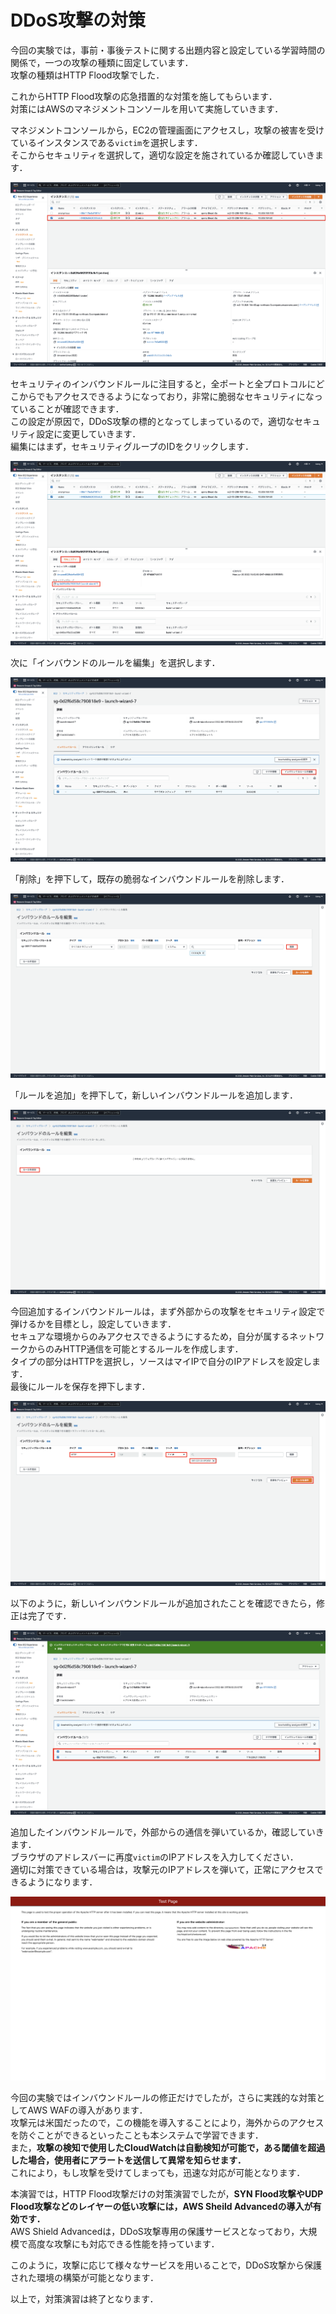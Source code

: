 # DDoS攻撃の対策
今回の実験では，事前・事後テストに関する出題内容と設定している学習時間の関係で，一つの攻撃の種類に固定しています．  
攻撃の種類はHTTP Flood攻撃でした．

これからHTTP Flood攻撃の応急措置的な対策を施してもらいます．  
対策にはAWSのマネジメントコンソールを用いて実施していきます．  

マネジメントコンソールから，EC2の管理画面にアクセスし，攻撃の被害を受けているインスタンスである`victim`を選択します．  
そこからセキュリティを選択して，適切な設定を施されているか確認していきます．  

![](img/ans/01.png)

セキュリティのインバウンドルールに注目すると，全ポートと全プロトコルにどこからでもアクセスできるようになっており，非常に脆弱なセキュリティになっていることが確認できます．  
この設定が原因で，DDoS攻撃の標的となってしまっているので，適切なセキュリティ設定に変更していきます．  
編集にはまず，セキュリティグループのIDをクリックします．

![](img/ans/02.png)

次に「インバウンドのルールを編集」を選択します．

![](img/ans/03.png)

「削除」を押下して，既存の脆弱なインバウンドルールを削除します．

![](img/ans/04.png)

「ルールを追加」を押下して，新しいインバウンドルールを追加します．

![](img/ans/05.png)

今回追加するインバウンドルールは，まず外部からの攻撃をセキュリティ設定で弾けるかを目標とし，設定していきます．  
セキュアな環境からのみアクセスできるようにするため，自分が属するネットワークからのみHTTP通信を可能とするルールを作成します．  
タイプの部分はHTTPを選択し，ソースはマイIPで自分のIPアドレスを設定します．  
最後にルールを保存を押下します．

![](img/ans/06.png)

以下のように，新しいインバウンドルールが追加されたことを確認できたら，修正は完了です．

![](img/ans/07.png)

追加したインバウンドルールで，外部からの通信を弾いているか，確認していきます．  
ブラウザのアドレスバーに再度`victim`のIPアドレスを入力してください．   
適切に対策できている場合は，攻撃元のIPアドレスを弾いて，正常にアクセスできるようになります．

![](img/ans/08.png)

今回の実験ではインバウンドルールの修正だけでしたが，さらに実践的な対策としてAWS WAFの導入があります．  
攻撃元は米国だったので，この機能を導入することにより，海外からのアクセスを防ぐことができるといったことも本システムで学習できます．  
また，**攻撃の検知で使用したCloudWatchは自動検知が可能で，ある閾値を超過した場合，使用者にアラートを送信して異常を知らせます．**  
これにより，もし攻撃を受けてしまっても，迅速な対応が可能となります．

本演習では，HTTP Flood攻撃だけの対策演習でしたが，**SYN Flood攻撃やUDP Flood攻撃などのレイヤーの低い攻撃には，AWS Sheild Advancedの導入が有効です．**  
AWS Shield Advancedは，DDoS攻撃専用の保護サービスとなっており，大規模で高度な攻撃にも対応できる性能を持っています．  

このように，攻撃に応じて様々なサービスを用いることで，DDoS攻撃から保護された環境の構築が可能となります．

以上で，対策演習は終了となります．  